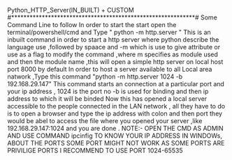 Python_HTTP_Server(IN_BUILT) + CUSTOM
#************************************************************#
Some Command Line to follow In order to start the start open the terminal/powershell/cmd and Type " python -m http.server " This is an inbuilt command in order to start a http server where python describe the language use ,followed by spaace and -m which is use to give attribute or use as a flag to modify the command ,where m specifies as module used and then the module name ,this will open a simple http server on local host port 8000 by default In order to host a server available to all Local area natwork ,Type this command "python -m http.server 1024 -b 192.168.29.147" This command starts an connection at a particular port and your ip address , 1024 is the port no -b is used for binding and then ip address to which it will be binded Now this has opened a local server accessible to the people connected in the LAN network , all they have to do is to open a browser and type the ip address with colon and then port they would be abel to access the file where you opened your server ,like 192.168.29.147:1024 and you are done . NOTE:- OPEN THE CMD AS ADMIN AND USE COMMAND ipcinfig TO KNOW YOUR IP ADDRESS IN WINDOWs, ABOUT THE PORTS SOME PORT MIGHT NOT WORK AS SOME PORTS ARE PRIVILIGE PORTS I RECOMMEND TO USE PORT 1024-65535

